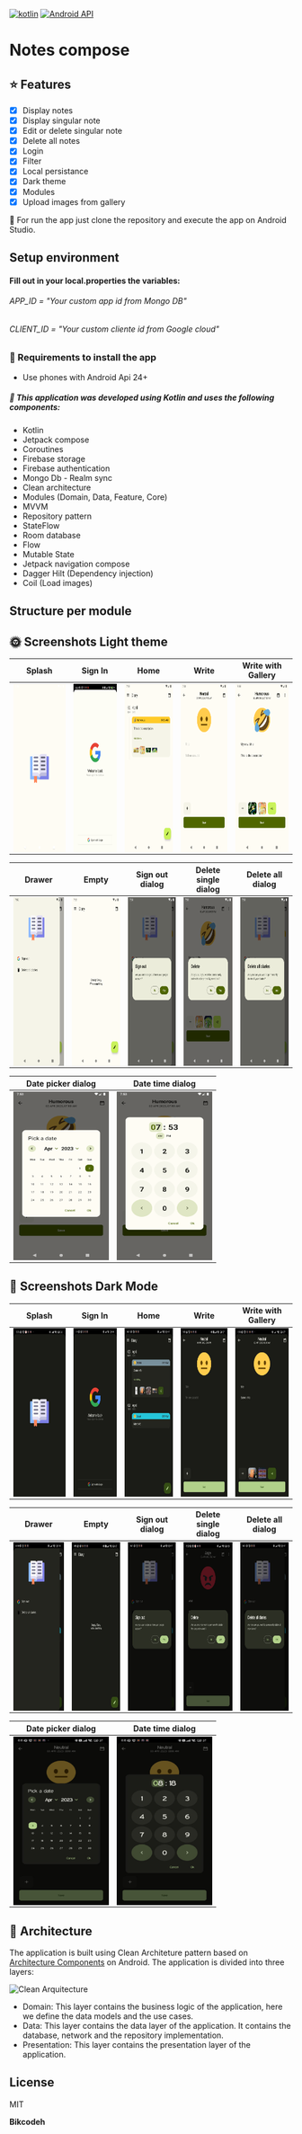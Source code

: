 [![kotlin](https://img.shields.io/github/languages/top/bikcodeh/ToDoApp.svg?style=for-the-badge&color=blueviolet)](https://kotlinlang.org/) [![Android API](https://img.shields.io/badge/api-24%2B-brightgreen.svg?style=for-the-badge)](https://android-arsenal.com/api?level=24)
# Notes compose

## :star: Features

- [x] Display notes
- [x] Display singular note
- [x] Edit or delete singular note
- [x] Delete all notes
- [x] Login
- [x] Filter
- [x] Local persistance
- [x] Dark theme
- [x] Modules
- [x] Upload images from gallery

:runner: For run the app just clone the repository and execute the app on Android Studio.
## Setup environment
#### Fill out in your local.properties the variables:

###### APP_ID = "Your custom app id from Mongo DB"
###### CLIENT_ID = "Your custom cliente id from Google cloud"

### :bookmark_tabs: Requirements to install the app
- Use phones with Android Api 24+

##### :open_file_folder: This application was developed using Kotlin and uses the following components:
- Kotlin
- Jetpack compose
- Coroutines
- Firebase storage
- Firebase authentication
- Mongo Db - Realm sync
- Clean architecture
- Modules (Domain, Data, Feature, Core)
- MVVM
- Repository pattern
- StateFlow
- Room database
- Flow
- Mutable State
- Jetpack navigation compose
- Dagger Hilt (Dependency injection)
- Coil (Load images)

## Structure per module


## :sun_with_face: Screenshots Light theme
 | Splash |     Sign In    |  Home  |   Write |  Write with Gallery |
 | :----: | :---------: | :-------: | :-----------: | :-----: |
 |<img src="https://raw.githubusercontent.com/Bikcodeh/notes_compose/main/screenshots/splash.png" align="left" height="300" width="1600">|<img src="https://raw.githubusercontent.com/Bikcodeh/notes_compose/main/screenshots/sign_in.jpeg" align="left" height="300" width="1600">|<img src="https://raw.githubusercontent.com/Bikcodeh/notes_compose/main/screenshots/home_with_gallery.png" align="left" height="300" width="1600">|<img src="https://raw.githubusercontent.com/Bikcodeh/notes_compose/main/screenshots/write.png" align="left" height="300" width="1600">|<img src="https://raw.githubusercontent.com/Bikcodeh/notes_compose/main/screenshots/write_with_images.png" align="left" height="300" width="1600"> |

| Drawer |   Empty  |   Sign out dialog | Delete single dialog  | Delete all dialog | 
| :-----------------:| :----------------------: | :----------------:| :----------------:| :----------------:|
<img src="https://raw.githubusercontent.com/Bikcodeh/notes_compose/main/screenshots/drawer.png" align="left" height="300" width="170">| <img src="https://raw.githubusercontent.com/Bikcodeh/notes_compose/main/screenshots/empty.png" align="left" height="300" width="170"> |  <img src="https://raw.githubusercontent.com/Bikcodeh/notes_compose/main/screenshots/sign_out_dialog.png" align="left" height="300" width="170"> | <img src="https://raw.githubusercontent.com/Bikcodeh/notes_compose/main/screenshots/write_delete_dialog.png" align="left" height="300" width="170"> | <img src="https://raw.githubusercontent.com/Bikcodeh/notes_compose/main/screenshots/delete_all_dialog.png" align="left" height="300" width="170"> |

| Date picker dialog | Date time dialog |
| :------------:| :---------------------:| 
|<img src="https://raw.githubusercontent.com/Bikcodeh/notes_compose/main/screenshots/date_picker.png" align="left" height="300" width="170">|<img src="https://raw.githubusercontent.com/Bikcodeh/notes_compose/main/screenshots/time_picker.png" align="left" height="300" width="170">|

## :new_moon_with_face: Screenshots Dark Mode

 | Splash |     Sign In    |  Home  |   Write |  Write with Gallery |
 | :----: | :---------: | :-------: | :-----------: | :-----: |
 |<img src="https://raw.githubusercontent.com/Bikcodeh/notes_compose/main/screenshots/splash_dark.jpeg" align="left" height="300" width="1600">|<img src="https://raw.githubusercontent.com/Bikcodeh/notes_compose/main/screenshots/sign_in_dark.jpeg" align="left" height="300" width="1600">|<img src="https://raw.githubusercontent.com/Bikcodeh/notes_compose/main/screenshots/home_with_gallery_dark.jpeg" align="left" height="300" width="1600">|<img src="https://raw.githubusercontent.com/Bikcodeh/notes_compose/main/screenshots/write_dark.jpeg" align="left" height="300" width="1600">|<img src="https://raw.githubusercontent.com/Bikcodeh/notes_compose/main/screenshots/write_with_images_dark.jpeg" align="left" height="300" width="1600"> |

| Drawer |   Empty  |   Sign out dialog | Delete single dialog  | Delete all dialog | 
| :-----------------:| :----------------------: | :----------------:| :----------------:| :----------------:|
<img src="https://raw.githubusercontent.com/Bikcodeh/notes_compose/main/screenshots/drawer_dark.jpeg" align="left" height="300" width="170">| <img src="https://raw.githubusercontent.com/Bikcodeh/notes_compose/main/screenshots/empty_dark.jpeg" align="left" height="300" width="170"> |  <img src="https://raw.githubusercontent.com/Bikcodeh/notes_compose/main/screenshots/sign_out_dialog_dark.jpeg" align="left" height="300" width="170"> | <img src="https://raw.githubusercontent.com/Bikcodeh/notes_compose/main/screenshots/write_delete_dialog_dark.jpeg" align="left" height="300" width="170"> | <img src="https://raw.githubusercontent.com/Bikcodeh/notes_compose/main/screenshots/delete_all_dialog_dark.jpeg" align="left" height="300" width="170"> |

| Date picker dialog | Date time dialog |
| :------------:| :---------------------:| 
|<img src="https://raw.githubusercontent.com/Bikcodeh/notes_compose/main/screenshots/date_picker_dark.jpeg" align="left" height="300" width="170">|<img src="https://raw.githubusercontent.com/Bikcodeh/notes_compose/main/screenshots/time_picker_dark.jpeg" align="left" height="300" width="170">|


## :dart: Architecture

The application is built using Clean Architeture pattern based on [Architecture Components](https://developer.android.com/jetpack/guide#recommended-app-arch) on Android. The application is divided into three layers:

![Clean Arquitecture](https://devexperto.com/wp-content/uploads/2018/10/clean-architecture-own-layers.png)

- Domain: This layer contains the business logic of the application, here we define the data models and the use cases.
- Data: This layer contains the data layer of the application. It contains the database, network and the repository implementation.
- Presentation: This layer contains the presentation layer of the application.

## License

MIT

**Bikcodeh**

